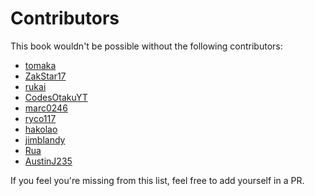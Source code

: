 # Contributors

This book wouldn't be possible without the following contributors:
- [tomaka](https://github.com/tomaka)
- [ZakStar17](https://github.com/ZakStar17)
- [rukai](https://github.com/rukai)
- [CodesOtakuYT](https://github.com/CodesOtakuYT)
- [marc0246](https://github.com/marc0246)
- [ryco117](https://github.com/ryco117)
- [hakolao](https://github.com/hakolao)
- [jimblandy](https://github.com/jimblandy)
- [Rua](https://github.com/Rua)
- [AustinJ235](https://github.com/AustinJ235)

If you feel you're missing from this list, feel free to add yourself in a PR.
